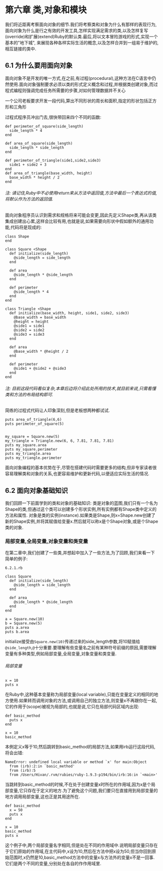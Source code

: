# 第六章 类,对象和模块
我们将近距离考察面向对象的细节.我们将考察类和对象为什么有那样的表现行为,面向对象为什么是行之有效的开发工具,怎样实现满足需求的类,以及怎样复写(override)和扩展(extend)Ruby的默认类.最后,将以文本冒险游戏的形式,实现一个基本的"地下城", 来展现各种各样实际生活的概念,以及怎样合并到一组易于维护的,相互链接的类中.

## 6.1 为什么要用面向对象
面向对象不是开发的唯一方式,在之前,有过程(procedural),这种方法在C语言中仍然使用.面向对象强制要求必须以类的形式定义概念和过程,并根据类创建对象,而过程式编程则强调完成任务所需要的步骤,对如何管理数据并不关心

一个公司老板要求开发一段代码,算出不同形状的周长和面积,指定的形状包括正方形和三角形

过程式程序员冲出门去,很快带回来四个不同的函数:
    
    def perimeter_of_square(side_length)
      side_length * 4
    end

    def area_of_square(side_length)
      side_length * side_length
    end

    def perimeter_of_triangle(side1,side2,side3)
      side1 + side2 + 3
    end
    def area_of_triangle(base_width, height)
      base_width * height / 2
    end

###### 注: 请记住,Ruby中不必使用return来从方法中返回值,方法中最后一个表达式的值,将默认作为方法的返回值.

面向对象程序员认识到需求和规格将来可能会变更,因此先定义Shape类,再从该类集成创建出心累,这样会比较有用,也就是说,如果需要向形状中假如额外的通用功能,代码将是现成的:

    class Shape
    end

    class Square <Shape
      def initialize(side_length)
        @side_length = side_length
      end

      def area
        @side_length * @side_length
      end

      def perimeter
        @side_length * 4
      end
    end

    class Triangle <Shape
      def initialize(base_width, height, side1, side2, side3)
        @base_width = base_width
        @height = height
        @side1 = side1
        @side2 = side2
        @side3 = side3
      end

      def area
        @base_width * @height / 2
      end

      def perimeter
        @side1 + @side2 + @side3
      end
    end

###### 注: 目前这段代码看似复杂,本章后边将介绍此处所用的技术,就目前来说,只需看懂类和方法的布局结构即可.

简练的过程式代码让人印象深刻,但是老板想两种都试试.

    puts area_of_triangle(6,6)
    puts perimeter_of_square(5)


    my_square = Square.new(5)
    my_triangle = Triangle.new(6, 6, 7.81, 7.81, 7.81)
    puts my_square.area
    puts my_square.perimeter
    puts my_triangle.area
    puts my_triangle.perimeter

面向对象编程的基本优势在于,尽管在搭建代码时需要更多的结构,但非专家读者很容易理解类和对象的关系,也更容易维护和更新代码,以便适应实际生活的情况.

## 6.2 面向对象基础知识
我们回顾一下前面学到的类和对象的基础知识:
类是对象的蓝图,我们只有一个名为Shape的类,但通过这个类可以创建多个形状实例,所有实例都有Shape类中定义的方法和属性.
对象是类的实例(instance).如果类是Shape,则x=Shape.new创建了新的Shape实例,并将其赋值给变量x.然后就可以称x是个Shape对象,或是个Shape类的对象.

### 局部变量,全局变量,对象变量和类变量
在第二章中,我们创建了一些类,并想起中加入了一些方法,为了回顾,我们来看一下简单的例子:

`6.2.1.rb`

    class Square
      def initialize(side_length)
        @side_length = side_length
      end

      def area
        @side_length * @side_length
      end
    end

    a = Square.new(10)
    b = Square.new(5)
    puts a.area
    puts b.area

initialize接受由`Square.new(10)`传递过来的side_length参数,将10赋值给`@side_length`,`@`十分重要.要理解有些变量名之前有某种符号前缀的原因,需要理解变量有多种类型,例如局部变量,全局变量,对象变量和类变量.

###### 局部变量

    x = 10
    puts x

在Ruby中,这种基本变量称为局部变量(local variable),只能在变量定义的相同的地方使用.如果转而调用对象的方法,或调用自己的独立方法,则变量x不再跟你在一起,它的作用于(scope)被视为局部的,也就是说,它只在局部代码区域内出现:

    def basic_method
      puts x
    end

    x = 10
    basic_method

本例定义x等于10,然后跳转到basic_method的局部方法,如果用irb运行这段代码,将会出错:

    NameError: undefined local variable or method `x' for main:Object
      from (irb):2:in `basic_method'
      from (irb):5
      from /Users/Hivan/.rvm/rubies/ruby-1.9.3-p194/bin/irb:16:in `<main>'

当跳转到basic_method的时候,不在处于创建变量x时所在的作用域,因为x是个局部变量,它只存在于定义的地方.为了避免这个问题,我们要只在直接用到局部变量的地方调用局部变量,这也正是其用途所在.

    def basic_method
      x = 50
      puts x
    end

    x = 10
    basic_method
    puts x

这个例子中,两个局部变量名字相同,但是处在不同的作用域中.说明局部变量只存在于它们原始的作用域,在主代码中,x设为10,然后在方法中把x设为50,但当你回到原始范围时,x仍然是10,basic_method方法中的变量x与方法外的变量x不是一回事.它们是两个不同的变量,分别处在各自的作作用域里.











